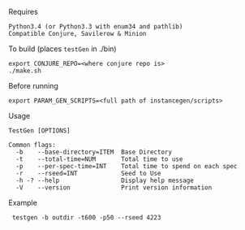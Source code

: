 Requires
	
	Python3.4 (or Python3.3 with enum34 and pathlib)
	Compatible Conjure, Savilerow & Minion

To build (places `testGen` in ./bin)

	export CONJURE_REPO=<where conjure repo is>
	./make.sh


Before running

	export PARAM_GEN_SCRIPTS=<full path of instancegen/scripts>
		
Usage 

	TestGen [OPTIONS]

	Common flags:
	  -b    --base-directory=ITEM  Base Directory
	  -t    --total-time=NUM       Total time to use
	  -p    --per-spec-time=INT    Total time to spend on each spec
	  -r    --rseed=INT            Seed to Use
	  -h -? --help                 Display help message
	  -V    --version              Print version information
	  
Example 

	 testgen -b outdir -t600 -p50 --rseed 4223